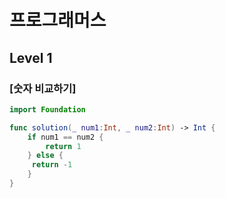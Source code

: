 # 프로그래머스 

## Level 1

### [숫자 비교하기]

```swift
import Foundation

func solution(_ num1:Int, _ num2:Int) -> Int {
    if num1 == num2 {
        return 1
    } else {
     return -1   
    }
}
```
